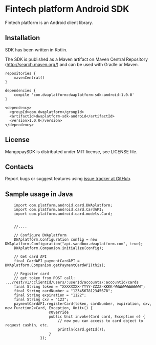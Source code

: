 Fintech platform Android SDK
=================================================
Fintech platform is an Android client library.

Installation
-------------------------------------------------
SDK has been written in Kotlin.

The SDK is published as a Maven artifact on Maven Central Repository (http://search.maven.org/) and can be used with Gradle or Maven.

```
repositories {
    mavenCentral()
}

dependencies {
    compile 'com.dwaplatform:dwaplatform-sdk-android:1.0.0'
}
```

```
<dependency>
  <groupId>com.dwaplatform</groupId>
  <artifactId>dwaplatform-sdk-android</artifactId>
  <version>1.0.0</version>
</dependency>
```

License
-------------------------------------------------
MangopaySDK is distributed under MIT license, see LICENSE file.


Contacts
-------------------------------------------------
Report bugs or suggest features using
[issue tracker at GitHub](https://github.com/DWAplatform/dwaplatform-sdk-android).


Sample usage in Java
-------------------------------------------------
```
    import com.platform.android.card.DWAplatform;
	import com.platform.android.card.CardAPI;
	import com.platform.android.card.models.Card;


    //....

    // Configure DWAplatform
    DWAplatform.Configuration config = new DWAplatform.Configuration("api.sandbox.dwaplatform.com", true);
    DWAplatform.Companion.initialize(config);

    // Get card API
    final CardAPI paymentCardAPI = DWAplatform.Companion.getPaymentCardAPI(this);

    // Register card
	// get token from POST call: .../rest/v1/:clientId/users/:userId/accounts/:accountId/cards
    final String token = "XXXXXXXX-YYYY-ZZZZ-KKKK-WWWWWWWWWWWW";
    final String cardNumber = "1234567812345678";
    final String expiration = "1122";
    final String cxv = "123";
	paymentCardAPI.registerCard(token, cardNumber, expiration, cxv, new Function2<Card, Exception, Unit>() {
                    @Override
                    public Unit invoke(Card card, Exception e) {
                    	// now you can access to card object to request cashin, etc.
                    	println(card.getId());
                    }
				});



```